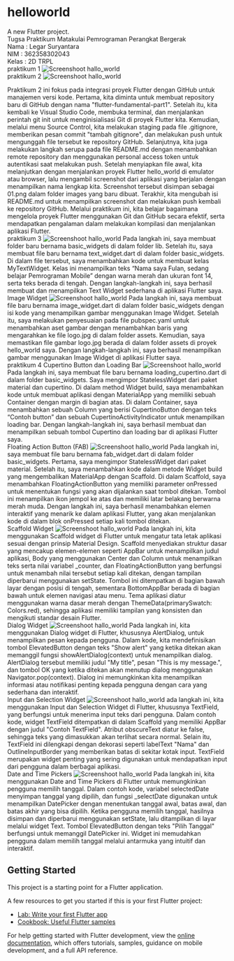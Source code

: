 # helloworld

A new Flutter project.
</br>
Tugsa Praktikum Matakulai Pemrograman Perangkat Bergerak
</br>
Nama : Legar Suryantara
</br>
NIM : 362358302043
</br>
Kelas : 2D TRPL
</br>
praktikum 1
![Screenshoot hallo_world](images/11.JPG)
</br>
praktikum 2
![Screenshoot hallo_world](images/01.JPG)

Praktikum 2 ini fokus pada integrasi proyek Flutter dengan GitHub untuk manajemen versi kode. Pertama, kita diminta untuk membuat repository baru di GitHub dengan nama "flutter-fundamental-part1". Setelah itu, kita kembali ke Visual Studio Code, membuka terminal, dan menjalankan perintah git init untuk menginisialisasi Git di proyek Flutter kita. Kemudian, melalui menu Source Control, kita melakukan staging pada file .gitignore, memberikan pesan commit "tambah gitignore", dan melakukan push untuk mengunggah file tersebut ke repository GitHub. Selanjutnya, kita juga melakukan langkah serupa pada file README.md dengan menambahkan remote repository dan menggunakan personal access token untuk autentikasi saat melakukan push.
Setelah menyiapkan file awal, kita melanjutkan dengan menjalankan proyek Flutter hello_world di emulator atau browser, lalu mengambil screenshot dari aplikasi yang berjalan dengan menampilkan nama lengkap kita. Screenshot tersebut disimpan sebagai 01.png dalam folder images yang baru dibuat. Terakhir, kita mengubah isi README.md untuk menampilkan screenshot dan melakukan push kembali ke repository GitHub. Melalui praktikum ini, kita belajar bagaimana mengelola proyek Flutter menggunakan Git dan GitHub secara efektif, serta mendapatkan pengalaman dalam melakukan kompilasi dan menjalankan aplikasi Flutter.
</br>
praktikum 3
![Screenshoot hallo_world](images/02.JPG)
Pada langkah ini, saya membuat folder baru bernama basic_widgets di dalam folder lib. Setelah itu, saya membuat file baru bernama text_widget.dart di dalam folder basic_widgets. Di dalam file tersebut, saya menambahkan kode untuk membuat kelas MyTextWidget. Kelas ini menampilkan teks “Nama saya Fulan, sedang belajar Pemrograman Mobile” dengan warna merah dan ukuran font 14, serta teks berada di tengah. Dengan langkah-langkah ini, saya berhasil membuat dan menampilkan Text Widget sederhana di aplikasi Flutter saya.
</br>
Image Widget
![Screenshoot hallo_world](images/03.JPG)
Pada langkah ini, saya membuat file baru bernama image_widget.dart di dalam folder basic_widgets dengan isi kode yang menampilkan gambar menggunakan Image Widget. Setelah itu, saya melakukan penyesuaian pada file pubspec.yaml untuk menambahkan aset gambar dengan menambahkan baris yang mengarahkan ke file logo.jpg di dalam folder assets. Kemudian, saya memastikan file gambar logo.jpg berada di dalam folder assets di proyek hello_world saya. Dengan langkah-langkah ini, saya berhasil menampilkan gambar menggunakan Image Widget di aplikasi Flutter saya.
</br>
praktikum 4
Cupertino Button dan Loading Bar
![Screenshoot hallo_world](images/04.JPG)
Pada langkah ini, saya membuat file baru bernama loading_cupertino.dart di dalam folder basic_widgets. Saya mengimpor StatelessWidget dari paket material dan cupertino. Di dalam method Widget build, saya menambahkan kode untuk membuat aplikasi dengan MaterialApp yang memiliki sebuah Container dengan margin di bagian atas. Di dalam Container, saya menambahkan sebuah Column yang berisi CupertinoButton dengan teks “Contoh button” dan sebuah CupertinoActivityIndicator untuk menampilkan loading bar. Dengan langkah-langkah ini, saya berhasil membuat dan menampilkan sebuah tombol Cupertino dan loading bar di aplikasi Flutter saya.
</br>
Floating Action Button (FAB)
![Screenshoot hallo_world](images/05.JPG)
Pada langkah ini, saya membuat file baru bernama fab_widget.dart di dalam folder basic_widgets. Pertama, saya mengimpor StatelessWidget dari paket material. Setelah itu, saya menambahkan kode dalam metode Widget build yang mengembalikan MaterialApp dengan Scaffold. Di dalam Scaffold, saya menambahkan FloatingActionButton yang memiliki parameter onPressed untuk menentukan fungsi yang akan dijalankan saat tombol ditekan. Tombol ini menampilkan ikon jempol ke atas dan memiliki latar belakang berwarna merah muda. Dengan langkah ini, saya berhasil menambahkan elemen interaktif yang menarik ke dalam aplikasi Flutter, yang akan menjalankan kode di dalam blok onPressed setiap kali tombol ditekan.
</br>
Scaffold Widget
![Screenshoot hallo_world](images/06.JPG)
Pada langkah ini, kita menggunakan Scaffold widget di Flutter untuk mengatur tata letak aplikasi sesuai dengan prinsip Material Design. Scaffold menyediakan struktur dasar yang mencakup elemen-elemen seperti AppBar untuk menampilkan judul aplikasi, Body yang menggunakan Center dan Column untuk menampilkan teks serta nilai variabel _counter, dan FloatingActionButton yang berfungsi untuk menambah nilai tersebut setiap kali ditekan, dengan tampilan diperbarui menggunakan setState. Tombol ini ditempatkan di bagian bawah layar dengan posisi di tengah, sementara BottomAppBar berada di bagian bawah untuk elemen navigasi atau menu. Tema aplikasi diatur menggunakan warna dasar merah dengan ThemeData(primarySwatch: Colors.red), sehingga aplikasi memiliki tampilan yang konsisten dan mengikuti standar desain Flutter.
</br>
Dialog Widget
![Screenshoot hallo_world](images/07.JPG)
Pada langkah ini, kita menggunakan Dialog widget di Flutter, khususnya AlertDialog, untuk menampilkan pesan kepada pengguna. Dalam kode, kita mendefinisikan tombol ElevatedButton dengan teks "Show alert" yang ketika ditekan akan memanggil fungsi showAlertDialog(context) untuk menampilkan dialog. AlertDialog tersebut memiliki judul "My title", pesan "This is my message.", dan tombol OK yang ketika ditekan akan menutup dialog menggunakan Navigator.pop(context). Dialog ini memungkinkan kita menampilkan informasi atau notifikasi penting kepada pengguna dengan cara yang sederhana dan interaktif.
</br>
Input dan Selection Widget
![Screenshoot hallo_world](images/08.JPG)
ada langkah ini, kita menggunakan Input dan Selection Widget di Flutter, khususnya TextField, yang berfungsi untuk menerima input teks dari pengguna. Dalam contoh kode, widget TextField ditempatkan di dalam Scaffold yang memiliki AppBar dengan judul "Contoh TextField". Atribut obscureText diatur ke false, sehingga teks yang dimasukkan akan terlihat secara normal. Selain itu, TextField ini dilengkapi dengan dekorasi seperti labelText "Nama" dan OutlineInputBorder yang memberikan batas di sekitar kotak input. TextField merupakan widget penting yang sering digunakan untuk mendapatkan input dari pengguna dalam berbagai aplikasi.
</br>
Date and Time Pickers
![Screenshoot hallo_world](images/09.JPG)
Pada langkah ini, kita menggunakan Date and Time Pickers di Flutter untuk memungkinkan pengguna memilih tanggal. Dalam contoh kode, variabel selectedDate menyimpan tanggal yang dipilih, dan fungsi _selectDate digunakan untuk menampilkan DatePicker dengan menentukan tanggal awal, batas awal, dan batas akhir yang bisa dipilih. Ketika pengguna memilih tanggal, hasilnya disimpan dan diperbarui menggunakan setState, lalu ditampilkan di layar melalui widget Text. Tombol ElevatedButton dengan teks "Pilih Tanggal" berfungsi untuk memanggil DatePicker ini. Widget ini memudahkan pengguna dalam memilih tanggal melalui antarmuka yang intuitif dan interaktif.


## Getting Started

This project is a starting point for a Flutter application.

A few resources to get you started if this is your first Flutter project:

- [Lab: Write your first Flutter app](https://docs.flutter.dev/get-started/codelab)
- [Cookbook: Useful Flutter samples](https://docs.flutter.dev/cookbook)

For help getting started with Flutter development, view the
[online documentation](https://docs.flutter.dev/), which offers tutorials,
samples, guidance on mobile development, and a full API reference.
